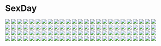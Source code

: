 # SexDay
![](https://konachan.com/image/7ed7baf57ddfcd2eb630344d581b749f/Konachan.com%20-%20220165%20animal_ears%20bodysuit%20breasts%20bunny_ears%20bunnygirl%20cleavage%20collar%20jpeg_artifacts%20original%20pantyhose%20tsukino_wagamo.jpg)
![](https://konachan.com/image/593866d99f3ef3904328ea27f450912b/Konachan.com%20-%20202040%20barefoot%20breasts%20brown_eyes%20building%20city%20cleavage%20dress%20hoodie%20long_hair%20night%20ohagi_%28ymnky%29%20paper%20pink_hair%20rain%20tears%20vocaloid%20water%20wet.jpg)
![](https://konachan.com/image/0e61291d1ecfef95e7d942a8a51da32b/Konachan.com%20-%2072392%20akane_taiyou%20amamiya_yuuhi%20asahina_samidare%20group%20hakudou_yayoi%20hoshikawa_subaru%20kusakabe_tarou%20shimake_hyou%20sorano_hanako%20takekawa_shin.jpg)
![](https://konachan.com/image/cca3fd72bccc0615ffec9ce4ad9b8629/Konachan.com%20-%2014576%202girls%20breasts%20brown_hair%20g-taste%20headband%20kawamura_misuzu%20long_hair%20mizukoshi_sayaka%20purple_hair%20ribbons%20swimsuit%20tagme.jpg)
![](https://konachan.com/image/6e8656d865a21aeb68b86bad2d45aad5/Konachan.com%20-%2040058%20black_hair%20breasts%20cleavage%20galge.com%20gun%20knife%20logo%20short_hair%20tagme%20weapon%20yellow_eyes.jpg)
![](https://konachan.com/jpeg/164934ac0bfc2733bec4262e1b3fb247/Konachan.com%20-%20172136%20bondage%20breasts%20brown_hair%20censored%20game_cg%20m_de_pink%20nipples%20purple_eyes%20saxasa_kisuk%20shirt_lift%20short_hair%20skirt%20skirt_lift%20thighhighs%20tsukue_otome.jpg)
![](https://konachan.com/image/e7ecb2effe284446a73a8f5debfe2335/Konachan.com%20-%20279696%20bandage%20bicolored_eyes%20breasts%20cameltoe%20fate_grand_order%20fate_%28series%29%20genjung%20kingprotea%20long_hair%20nipples%20purple_hair%20spread_legs%20wet.jpg)
![](https://konachan.com/jpeg/2eb3450f686c98d5446b847c546e6dcd/Konachan.com%20-%20151021%20game_cg%20giga%20kiss_bell%20mikoto_akemi%20takahata_chiharu.jpg)
![](https://konachan.com/image/ca14e91883bd021d459a7afde37ee652/Konachan.com%20-%20102159%20blonde_hair%20close%20mahou_shoujo_madoka_magica%20tomoe_mami.jpg)
![](https://konachan.com/jpeg/41797207b89e30c9584ab6c070c2b146/Konachan.com%20-%20243826%202girls%20barefoot%20blush%20breast_hold%20breasts%20grace_synclavier%20gray_hair%20long_hair%20masou_gakuen_hxh%20navel%20pink_eyes%20pink_hair%20red_eyes%20wet.jpg)
![](https://konachan.com/jpeg/34f8daf8585f90c518dd20aae6a7fed2/Konachan.com%20-%20295052%20black_hair%20blush%20haru_%28hiyori-kohal%29%20headphones%20original%20phone%20ponytail%20purple_eyes%20scarf%20school_uniform%20snow%20train%20tree%20winter.jpg)
![](https://konachan.com/image/ffd2d50c374b199e0f82415e34a0486d/Konachan.com%20-%20172839%20animal%20breasts%20green_eyes%20green_hair%20kochiya_sanae%20long_hair%20navel%20nipples%20nude%20roura%20snake%20touhou.jpg)
![](https://konachan.com/image/865c4a342866266d37db634d60275c4e/Konachan.com%20-%2023602%20itou_noiji%20nagato_yuki%20suzumiya_haruhi_no_yuutsu.jpg)
![](https://konachan.com/image/27817b95231a9865e6c3012b7b12d76f/Konachan.com%20-%20302001%20asahi_rokka%20bang_dream%21%20bed%20blue_hair%20glasses%20guitar%20instrument%20regition%20twintails.jpg)
![](https://konachan.com/jpeg/71cf7416eb243dbb3946e51730fb6b3d/Konachan.com%20-%20252185%20ass%20breasts%20gloves%20gray%20guitar%20headphones%20instrument%20logo%20long_hair%20navel%20nitroplus%20pink_eyes%20pink_hair%20sonico%20stars%20super_sonico%20tsuji_santa.jpg)
![](https://konachan.com/image/0deaef5f2554b8465888595df55e511e/Konachan.com%20-%20128923%20cameltoe%20chinese_clothes%20chinese_dress%20dragonmaterial%20hong_meiling%20long_hair%20panties%20thighhighs%20touhou%20underwear.jpg)
![](https://konachan.com/jpeg/8cf484ea5fbc0c6f708b964c1112ea91/Konachan.com%20-%20218740%20arisaka_mashiro%20bondage%20breasts%20candy%20chocolate%20cleavage%20fairys%20flat_chest%20maid%20nopan%20ribbons%20scan%20sprite%20suzumori%20valentine.jpg)
![](https://konachan.com/image/ce842bf8322113a5539552fddacc95ae/Konachan.com%20-%2021285%20air%20goto_p%20kamio_misuzu.jpg)
![](https://konachan.com/jpeg/097a055bdfe30bebe97e36b07486dfc0/Konachan.com%20-%20149454%20ass_grab%20blonde_hair%20blue_eyes%20blush%20bodysuit%20breasts%20cleavage%20erect_nipples%20long_hair%20metroid%20open_shirt%20samus_aran%20skintight%20white.jpg)
![](https://konachan.com/image/a621b80b3e44167df779b98e069a7f89/Konachan.com%20-%2065282%20black%20katana%20long_hair%20red_eyes%20red_hair%20school_uniform%20shakugan_no_shana%20shana%20sword%20thighhighs%20weapon.jpg)
![](https://konachan.com/image/aae47fca36344f870a722c5eee5f24c5/Konachan.com%20-%20132714%20idolmaster%20miura_azusa.jpg)
![](https://konachan.com/image/83a81a98ede948e4d4ed4a247630dcc9/Konachan.com%20-%2094212%20animal_ears%20catgirl%20censored%20kaenbyou_rin%20kisume%20komeiji_satori%20multiple_tails%20noir846%20nude%20pointed_ears%20pubic_hair%20pussy%20reiuji_utsuho%20tail%20touhou.jpg)
![](https://konachan.com/image/203f7c4e9cee53d1fee3cb3df3c694d0/Konachan.com%20-%20179905%20beach%20bikini%20blue_eyes%20breasts%20cleavage%20clouds%20drink%20long_hair%20megami%20navel%20pink_hair%20ponytail%20red_eyes%20saki%20scan%20short_hair%20shorts%20sky%20swimsuit.jpg)
![](https://konachan.com/image/75f75426139bbd0c87745ea30d583a00/Konachan.com%20-%2013327%20love_hina%20narusegawa_naru.jpg)
![](https://konachan.com/image/01fca482f9e85b05309a7f389ec1e2f1/Konachan.com%20-%20145595%20animal_ears%20ass%20bikini%20boots%20car%20catgirl%20goggles%20k_%28katokenrock%29%20pink_hair%20purple_eyes%20swimsuit%20tagme%20tail%20yellow.jpg)
![](https://konachan.com/image/5195532f70154ee8a95d90beb26471dc/Konachan.com%20-%20185762%20blonde_hair%20blue_eyes%20blue_hair%20boots%20dress%20hatsune_miku%20kagamine_len%20kagamine_rin%20long_hair%20male%20pink_hair%20short_hair%20shorts%20twintails%20vocaloid.jpg)
![](https://konachan.com/jpeg/8264c5e695fa50be963a2d60a94aa778/Konachan.com%20-%20282756%20blue_hair%20blush%20bow%20breasts%20cleavage%20flowers%20meiden%20navel%20panties%20purple_eyes%20ribbons%20rose%20ryuuseigun_project%20see_through%20underwear%20yuku_%28kiollion%29.jpg)
![](https://konachan.com/jpeg/c2551396c3957a74134967f2b2697485/Konachan.com%20-%2053207%20kagamine_rin%20vocaloid.jpg)
![](https://konachan.com/image/1ae4ba28f741c664b86c810a9d67a14d/Konachan.com%20-%208364%20alice_parade%20brown_hair%20headband%20hitorimeno_alice%20itou_noiji%20long_hair%20unisonshift.jpg)
![](https://konachan.com/jpeg/c178c3f5f655780fa0a354a18c8bf983/Konachan.com%20-%20286047%20brown_eyes%20car%20dark%20furukawa_wanosuke%20night%20original%20rain%20water%20white_hair.jpg)
![](https://konachan.com/image/41a37d2139a0cbd40309c00f870ccdad/Konachan.com%20-%2026776%20izumi_konata%20lucky_star%20pink.jpg)
![](https://konachan.com/image/0e86ed79a3b6a92f90e0c68ea6fb4b22/Konachan.com%20-%20268205%20animal%20animal_ears%20blonde_hair%20cat%20foxgirl%20izumi_%28sdorica%29%20japanese_clothes%20kimono%20long_hair%20orange_eyes%20say_hana%20sdorica_-sunset-%20umbrella.jpg)
![](https://konachan.com/image/7b367f4cac323280d8e784fe0c53bcf6/Konachan.com%20-%20241083%20bow%20cherry_blossoms%20clouds%20flowers%20grass%20gray_hair%20konpaku_youmu%20myon%20petals%20short_hair%20skirt%20sky%20socks%20sword%20tagme_%28artist%29%20touhou%20tree%20weapon.jpg)
![](https://konachan.com/image/76a0642691a089e5f8b55b1ff84b45a0/Konachan.com%20-%20117518%20monochrome%20rurouni_kenshin%20shishio_makoto.jpg)
![](https://konachan.com/jpeg/6aacec6e19b6b4eed564f3689f530d71/Konachan.com%20-%2062657%20aqua_eyes%20aqua_hair%20candy%20ceriseen_%28toukou_sakuhin%29%20chocolate%20dress%20drink%20food%20fruit%20hatsune_miku%20long_hair%20orange_%28fruit%29%20phone%20twintails%20vocaloid.jpg)
![](https://konachan.com/jpeg/f365883b34aab8b378f3eee07c287ee3/Konachan.com%20-%20242149%20aqua_eyes%20aqua_hair%20breasts%20japanese_clothes%20katana%20kisei2%20original%20short_hair%20sword%20weapon.jpg)
![](https://konachan.com/image/e9345c5b23f618bb1ed8a55871882759/Konachan.com%20-%20299986%20barefoot%20bikini%20blush%20butterfly%20flat_chest%20flowers%20loli%20long_hair%20lydia601304%20navel%20purple_hair%20ribbons%20swimsuit%20tears%20twintails%20water%20yellow_eyes.jpg)
![](https://konachan.com/jpeg/4acd1a7124004c2bdc2b2fa76b0fa601/Konachan.com%20-%20215327%20breasts%20cleavage%20long_hair%20mayo_%28rgw46%29%20mermaid%20red_eyes%20underwater%20water.jpg)
![](https://konachan.com/image/c09148342359c0b412e282380d4f9c24/Konachan.com%20-%20294385%202girls%20arknights%20building%20ch%27en_%28arknights%29%20city%20shoujo_ai%20talulah_%28arknights%29%20watermark%20yurichtofen.jpg)
![](https://konachan.com/image/154506884aa60a9e8337b2d5a38d9838/Konachan.com%20-%20241196%20cameltoe%20gia%20gloves%20gray_hair%20gun%20headphones%20original%20signed%20weapon.jpg)
![](https://konachan.com/jpeg/f0935b91629a9fa27c0a0a6dc00eafd5/Konachan.com%20-%20257255%20andrea_doria%20bell%20boots%20breasts%20christmas%20cleavage%20corset%20group%20hat%20headdress%20jianren%20lexington%20pantyhose%20santa_costume%20santa_hat%20tirpitz.jpg)
![](https://konachan.com/image/7a2e202f1287bdda44ebab7deed3cb18/Konachan.com%20-%20200296%20animal%20bird%20building%20city%20clouds%20haraguroi_you%20hatsune_miku%20long_hair%20rain%20school_uniform%20skirt%20sky%20thighhighs%20twintails%20umbrella%20vocaloid%20water.jpg)
![](https://konachan.com/image/25f00180b82667052bfa2830e56b1d62/Konachan.com%20-%20153734%202girls%20blue_eyes%20brown_eyes%20brown_hair%20cake%20dress%20food%20garter_belt%20gloves%20hat%20katase_waka%20long_hair%20original%20purple_hair%20stockings%20yukinokoe.jpg)
![](https://konachan.com/image/74b1d18d86361b9a4f5f59c1d23fe16c/Konachan.com%20-%2013153%20blue_eyes%20brown_hair%20nonohara_yui%20tsuki_ha_higashi_ni_hi_ha_nishi_ni.jpg)
![](https://konachan.com/image/6bdafae00dd5b64e0c139ac5e2b2c45d/Konachan.com%20-%2060397%20clannad%20furukawa_akio%20furukawa_nagisa%20furukawa_sanae%20okazaki_tomoya.jpg)
![](https://konachan.com/jpeg/74210094122c14918f4a20d3d89cb7e0/Konachan.com%20-%20202113%20animal%20bird%20building%20ciavis0339%20city%20dress%20hat%20original%20polychromatic%20scenic%20thighhighs.jpg)
![](https://konachan.com/jpeg/823374ce6347dbdedcd0369ea2870dfb/Konachan.com%20-%20208394%20blonde_hair%20bloomers%20blush%20breasts%20cleavage%20fast-runner-2024%20grass%20gym_uniform%20navel%20original%20red_eyes%20sport%20tiffy.jpg)
![](https://konachan.com/image/cd037a9913054bafcd9ca1d3348b453e/Konachan.com%20-%20138323%202girls%20animal_ears%20beach%20bikini%20blush%20inubashiri_momiji%20kasodani_kyouko%20ookami_ryuu%20short_hair%20swimsuit%20tail%20touhou%20wolfgirl.jpg)
![](https://konachan.com/image/dbc53bfab6089182fa0acbcdf69a79c4/Konachan.com%20-%2021963%20azumanga_daioh%20close%20jpeg_artifacts%20kurosawa_minamo.jpg)
![](https://konachan.com/image/9e55391e322d833721d703575418e5f9/Konachan.com%20-%2043262%20tagme.jpg)
![](https://konachan.com/image/457370c1cd5db02ce876f144bd57ea66/Konachan.com%20-%2066674%20all_male%20aqua_eyes%20blonde_hair%20fang%20jpeg_artifacts%20kagamine_len%20male%20renta_%28deja-vu%29%20short_hair%20tie%20vocaloid.jpg)
![](https://konachan.com/image/e47833f5b9d13ec333fdd6972023bbd6/Konachan.com%20-%20297368%20bow%20cropped%20flowers%20headdress%20japanese_clothes%20kurokishi_to_shiro_no_maou%20long_hair%20pink_eyes%20pink_hair%20staff%20white%20yeonwa.jpg)
![](https://konachan.com/image/5804da8e5e89dc0e1ca6183083a0f6c2/Konachan.com%20-%20104931%20animal_ears%20ashishun%20catgirl%20loli%20nipples%20open_shirt%20original.jpg)
![](https://konachan.com/jpeg/edd3eae1b36c49f52147b24d910646e7/Konachan.com%20-%2059348%20dress%20kaninn%20long_hair%20monochrome%20original%20red_eyes%20thighhighs.jpg)
![](https://konachan.com/image/cef377e0adf23fa07c413776d4709125/Konachan.com%20-%2067942%20kagamine_len%20kagamine_rin%20male%20tears%20vocaloid.jpg)
![](https://konachan.com/image/8464405d10829a8d8c8a1673f72b527e/Konachan.com%20-%20281142%20aqua_eyes%20aqua_hair%20atelier%20blush%20breast_hold%20breasts%20censored%20cum%20lolicept%20nelke_von_luchetam%20nipples%20paizuri%20ponytail%20signed.jpg)
![](https://konachan.com/image/da04cdee659be66f358573c3ac02e73e/Konachan.com%20-%20170112%20ass%20blonde_hair%20blush%20breasts%20gloves%20green_eyes%20hat%20long_hair%20misako%20nipples%20open_shirt%20panties%20pantyhose%20pussy%20spread_pussy%20uncensored%20underwear.jpg)
![](https://konachan.com/jpeg/a7ac032c7830ff212d013a0675ec9d3c/Konachan.com%20-%20280481%20animal_ears%20blush%20brown_hair%20cum%20horo%20long_hair%20male%20nipples%20nude%20penis%20pubic_hair%20pussy%20red_eyes%20sex%20sketch%20uncensored%20white_hair%20wink%20wolfgirl.jpg)
![](https://konachan.com/image/de10bf9f3a2b9df851a46ff7e845cac2/Konachan.com%20-%20162436%20dise%20hat%20komeiji_koishi%20touhou.jpg)
![](https://konachan.com/jpeg/80c7c01629197472a9c44f7aa1978801/Konachan.com%20-%20246713%20aqua_hair%20breasts%20butterfly%20dress%20long_hair%20nia_teppelin%20tengen_toppa_gurren_lagann%20watermark.jpg)
![](https://konachan.com/jpeg/902a91a2e713d7135990800c8d01ad0f/Konachan.com%20-%2095569%20blue_eyes%20long_hair%20nishimata_aoi%20red_hair%20school_uniform%20sekai_seifuku_kanojo%20thighhighs%20yamino_yumeko.jpg)
![](https://konachan.com/image/6df232e9edabffd3141b38188154cde0/Konachan.com%20-%20150230%20dress%20flowers%20kazune_%28baumkuchen%29%20original.jpg)
![](https://konachan.com/image/337a1f92bb9b5c6debf2f2fc4e865486/Konachan.com%20-%2075577%20bra%20brown_hair%20kobuichi%20nipples%20open_shirt%20panties%20panty_pull%20tenshinranman%20thighhighs%20underwear%20waitress%20yamabuki_aoi%20yellow_eyes%20yuzusoft.jpg)
![](https://konachan.com/image/2b27a2cd2a002b95a2c698d7b7738073/Konachan.com%20-%2055584%20beach%20bikini%20lala_satalin_deviluke%20sairenji_haruna%20scan%20swimsuit%20to_love_ru%20undressing.jpg)
![](https://konachan.com/image/76b72de55ac1bb96d8a7a5df30fb6a80/Konachan.com%20-%20118422%20all_male%20hiya_%28addict%29%20kaito%20male%20vocaloid.jpg)
![](https://konachan.com/jpeg/190e812f2932262f8f3b6f889dfadfaa/Konachan.com%20-%20247629%20atha%20ball%20bikini%20blush%20breasts%20fate_grand_order%20fate_%28series%29%20hat%20mash_kyrielight%20pink_hair%20purple_eyes%20short_hair%20swimsuit.jpg)
![](https://konachan.com/jpeg/2bb8ea3f235a7b91d261fb6efcb110bf/Konachan.com%20-%20306167%20blush%20brown_hair%20konakona0307%20naked_shirt%20night%20original%20purple_eyes%20shirt%20waifu2x.jpg)
![](https://konachan.com/image/c34329aee7ca425dc0aca1360a77e036/Konachan.com%20-%20301820%20ass%20blue_eyes%20blush%20brown_hair%20cameltoe%20love_live%21_sunshine%21%21%20n.g.%20panties%20school_uniform%20short_hair%20underwear%20upskirt%20watanabe_you.jpg)
![](https://konachan.com/image/58724c1f1cfe813c17801725abdb678b/Konachan.com%20-%208994%20kanon%20kurata_sayuri.jpg)
![](https://konachan.com/image/d2119187614531b56d609bc3fab0a3e9/Konachan.com%20-%2051553%20anus%20blush%20nude%20pointed_ears%20pussy%20pussy_juice%20ruruguno_janus_enfinus%20shida_kazuhiro%20uncensored%20wet%20wiz_anniversary.jpg)
![](https://konachan.com/jpeg/5aacc3966a6e98fe7c6f32d3b5e8a543/Konachan.com%20-%20123621%20bicolored_eyes%20blonde_hair%20boku_wa_tomodachi_ga_sukunai%20glasses%20hasegawa_kobato%20shiguma_rika%20shikinyan%20takayama_maria%20twintails%20white.jpg)
![](https://konachan.com/image/bfd9fc90eff6deb0f0890823a847b641/Konachan.com%20-%2031802%20blonde_hair%20blue_eyes%20blush%20book%20censored%20favorite%20game_cg%20happy_margaret%21%20kokonoka%20minahase_karin%20pussy_juice%20sex%20thighhighs.jpg)
![](https://konachan.com/jpeg/158557fc7a7c55b335de4d48ea759f65/Konachan.com%20-%20296165%20animal_ears%20bicolored_eyes%20braids%20breasts%20catgirl%20cs_perrault%20fang%20last_origin%20long_hair%20mapyarong%20no_bra%20nopan%20spread_legs%20underboob%20white_hair.jpg)
![](https://konachan.com/image/519491ff93a3ff5b7cc122ba34185395/Konachan.com%20-%2049527%20maria_holic%20miyamae_kanako.jpg)
![](https://konachan.com/image/c487953888f6701f0ba300b08f355d9b/Konachan.com%20-%20215951%20cropped%20ilya_kuvshinov%20original%20scenic.jpg)
![](https://konachan.com/image/ddf5f918bc525e8a6f882a36e85bdac9/Konachan.com%20-%20181331%20armor%20black_hair%20blood%20kishiyo%20long_hair%20original%20pantyhose%20red_eyes%20torn_clothes%20weapon.jpg)
![](https://konachan.com/image/f03694e2eb38939a3b3de36ff83e2b7f/Konachan.com%20-%20267016%20cherry_blossoms%20flowers%20grass%20hankachi_%28okayama012%29%20nobody%20original%20petals%20scenic%20sky.jpg)
![](https://konachan.com/image/e574485f705eb3954485cf11a93de244/Konachan.com%20-%2064821%20megurine_luka%20vocaloid%20white%20yume_koreshiki.jpg)
![](https://konachan.com/image/6c1ac16bc742b73673939c9eef5cd748/Konachan.com%20-%20289390%20all_male%20aqua_hair%20ass%20barefoot%20drink%20ensemble_stars%21%20kinakomoti%20male%20ponytail%20purple_eyes%20shino_hajime%20short_hair%20white.jpg)
![](https://konachan.com/image/d689213e364dec9125d3afe9e69a9010/Konachan.com%20-%20110683%20black_hair%20fire%20long_hair%20makai_no_juumin%20red%20red_eyes%20reiuji_utsuho%20skirt%20thighhighs%20touhou%20wings.jpg)
![](https://konachan.com/jpeg/1bb947b2915a00e4887a32b16c82b907/Konachan.com%20-%20120319%20censored%20fellatio%20game_cg%20kisaki_mio%20komori_kei%20nude%20penis%20pink_hair%20ricotta%20short_hair%20walkure_romanze%20wet.jpg)
![](https://konachan.com/image/8b6cbe140874b501ae2845ecde5c3c53/Konachan.com%20-%20187640%20black_hair%20breasts%20censored%20cum%20headdress%20nipples%20penis%20purple_eyes%20queen%27s_blade%20sex%20socks%20spread_legs%20tomoe.jpg)
![](https://konachan.com/jpeg/4ebee993e1fbd1cab445667220feb861/Konachan.com%20-%2073552%20black_rock_shooter%20kuroi_mato.jpg)
![](https://konachan.com/image/f9612af01d3081d33aa0ac73b6821f48/Konachan.com%20-%20290143%20animal%20bird%20black_hair%20blue_eyes%20long_hair%20original%20pantyhose%20penguin%20phone%20ponytail%20sakimori_uta%20school_uniform%20train%20watermark.jpg)
![](https://konachan.com/image/ecced85473c9419e68083db359ddadc6/Konachan.com%20-%2069251%20elizabeth_thompson%20maka_albarn%20soul_eater%20soul_eater_evans.jpg)
![](https://konachan.com/image/693151d4c095107140f2ce1f7845b1c8/Konachan.com%20-%20124746%20censored%20game_cg%20green_eyes%20hisagihara_ui%20nipples%20pussy%20pussy_juice%20sex%20whirlpool.jpg)
![](https://konachan.com/image/17341e78ac66e6a82d48f37f3ac4f156/Konachan.com%20-%206719%20blue_eyes%20bow%20flowers%20fuyou_kaede%20headband%20orange_hair%20sakaki_maki%20school_uniform%20short_hair%20shuffle%20sunflower%20thighhighs.jpg)
![](https://konachan.com/image/cdbdc3cbcd677b3aace4d56434b3b59a/Konachan.com%20-%20169062%20ball%20baseball%20brown_hair%20green%20jiang-ge%20little_busters%21%20long_hair%20natsume_rin%20ponytail%20red_eyes%20school_uniform%20skirt%20sport.jpg)
![](https://konachan.com/image/ffccebd1659e0ae9e1c40cae86e0ed46/Konachan.com%20-%20133509%20blue_eyes%20breasts%20cleavage%20cropped%20dress%20flowers%20hat%20long_hair%20original%20petals%20ponytail%20ryuuzaki_ichi%20white_hair.jpg)
![](https://konachan.com/jpeg/a8d858f423f56c0a9c01c5f909f5ce6f/Konachan.com%20-%2018444%20anita_king%20maruto%20paper%20read_or_die%20vector%20white.jpg)
![](https://konachan.com/image/1cb402801f3b600b392cf2fb8014c4cd/Konachan.com%20-%20195374%20black_hair%20breasts%20brown_eyes%20cleavage%20dress%20hong%20horns%20jpeg_artifacts%20long_hair%20original%20tears.jpg)
![](https://konachan.com/jpeg/070929092b961508bfa82e3e6b512697/Konachan.com%20-%20213915%20anthropomorphism%20kantai_collection%20shigure_%28kancolle%29%20yaesaka.jpg)
![](https://konachan.com/jpeg/3f19f8b1901264dbe9c0ca7c0936b77e/Konachan.com%20-%20146705%20blue_eyes%20bodysuit%20breasts%20brown_hair%20cum%20doll%20fujisaka_kuuki%20neon_genesis_evangelion%20nipples%20open_shirt%20skintight%20soryu_asuka_langley.jpg)
![](https://konachan.com/jpeg/751defd0eecc6f2c67ad8f927712b8fb/Konachan.com%20-%20282395%202girls%20ass%20ass_grab%20barefoot%20beach%20bikini%20blush%20breasts%20glasses%20navel%20pink_hair%20purple_eyes%20shade%20short_hair%20sideboob%20swimsuit%20topless%20wei_yu%20wet%20yuri.jpg)
![](https://konachan.com/jpeg/8f2ff4de5ebbc350d3fc4214f3d015b7/Konachan.com%20-%20234316%20animal%20bird%20blush%20dress%20green_eyes%20long_hair%20shiratama%20summer_dress%20twintails.jpg)
![](https://konachan.com/image/9c65e5d9911bf03b79ebc7e0d01bb0b8/Konachan.com%20-%20211614%202girls%20aliasing%20blonde_hair%20christmas%20failure_penguin%20gray_hair%20long_hair%20panties%20pimemomo%20rensouhou-chan%20stockings%20thighhighs%20underwear.jpg)
![](https://konachan.com/image/fe5d0eeabc51618979525f08639569bf/Konachan.com%20-%20110302%20kaname_madoka%20mahou_shoujo_madoka_magica%20ultimate_madoka.jpg)
![](https://konachan.com/image/9ce8a39b6a112f709c3a9166e6629571/Konachan.com%20-%20208541%202c.jpg)
![](https://konachan.com/image/85da4872154390fb823420ee064323f1/Konachan.com%20-%20163897%20angel%20blonde_hair%20blue_eyes%20christa_renz%20halo%20moonknives%20shingeki_no_kyojin%20wings.jpg)
![](https://konachan.com/jpeg/ef5d70d74e1d0a78105c8691222fc263/Konachan.com%20-%20253025%20ass%20black_hair%20blush%20bow%20breast_grab%20breasts%20brown_eyes%20bubuzuke%20game_cg%20long_hair%20nipples%20panties%20ponytail%20ribbons%20sex%20silkys_sakura%20skirt%20underwear.jpg)
